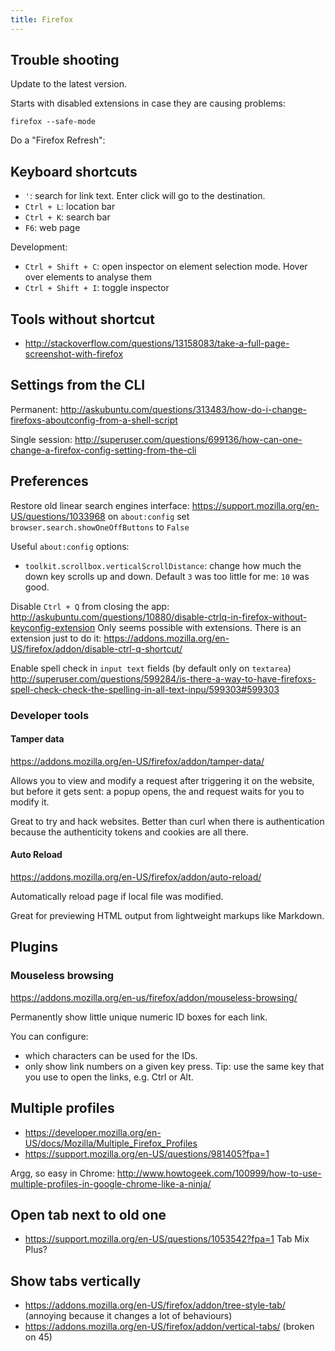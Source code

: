 ```yaml
---
title: Firefox
---
```


## Trouble shooting

Update to the latest version.

Starts with disabled extensions in case they are causing problems:

    firefox --safe-mode

Do a "Firefox Refresh":

## Keyboard shortcuts

- `'`: search for link text. Enter click will go to the destination.
- `Ctrl + L`: location bar
- `Ctrl + K`: search bar
- `F6`: web page

Development:

- `Ctrl + Shift + C`: open inspector on element selection mode. Hover over elements to analyse them
- `Ctrl + Shift + I`: toggle inspector

## Tools without shortcut

-   <http://stackoverflow.com/questions/13158083/take-a-full-page-screenshot-with-firefox>

## Settings from the CLI

Permanent: <http://askubuntu.com/questions/313483/how-do-i-change-firefoxs-aboutconfig-from-a-shell-script>

Single session: <http://superuser.com/questions/699136/how-can-one-change-a-firefox-config-setting-from-the-cli>

## Preferences

Restore old linear search engines interface: <https://support.mozilla.org/en-US/questions/1033968> on `about:config` set `browser.search.showOneOffButtons` to `False`

Useful `about:config` options:

- `toolkit.scrollbox.verticalScrollDistance`: change how much the down key scrolls up and down. Default `3` was too little for me: `10` was good.

Disable `Ctrl + Q` from closing the app: <http://askubuntu.com/questions/10880/disable-ctrlq-in-firefox-without-keyconfig-extension> Only seems possible with extensions. There is an extension just to do it: <https://addons.mozilla.org/en-US/firefox/addon/disable-ctrl-q-shortcut/>

Enable spell check in `input text` fields (by default only on `textarea`) <http://superuser.com/questions/599284/is-there-a-way-to-have-firefoxs-spell-check-check-the-spelling-in-all-text-inpu/599303#599303>

### Developer tools

#### Tamper data

<https://addons.mozilla.org/en-US/firefox/addon/tamper-data/>

Allows you to view and modify a request after triggering it on the website, but before it gets sent: a popup opens, the and request waits for you to modify it.

Great to try and hack websites. Better than curl when there is authentication because the authenticity tokens and cookies are all there.

#### Auto Reload

<https://addons.mozilla.org/en-US/firefox/addon/auto-reload/>

Automatically reload page if local file was modified.

Great for previewing HTML output from lightweight markups like Markdown.

## Plugins

### Mouseless browsing

<https://addons.mozilla.org/en-us/firefox/addon/mouseless-browsing/>

Permanently show little unique numeric ID boxes for each link.

You can configure:

- which characters can be used for the IDs.
- only show link numbers on a given key press. Tip: use the same key that you use to open the links, e.g. Ctrl or Alt.

## Multiple profiles

- <https://developer.mozilla.org/en-US/docs/Mozilla/Multiple_Firefox_Profiles>
- <https://support.mozilla.org/en-US/questions/981405?fpa=1>

Argg, so easy in Chrome: <http://www.howtogeek.com/100999/how-to-use-multiple-profiles-in-google-chrome-like-a-ninja/>

## Open tab next to old one

- https://support.mozilla.org/en-US/questions/1053542?fpa=1 Tab Mix Plus?

## Show tabs vertically

- <https://addons.mozilla.org/en-US/firefox/addon/tree-style-tab/> (annoying because it changes a lot of behaviours)
- <https://addons.mozilla.org/en-US/firefox/addon/vertical-tabs/> (broken on 45)
